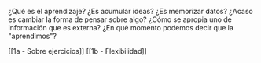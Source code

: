 ¿Qué es el aprendizaje?
¿Es acumular ideas? ¿Es memorizar datos?
¿Acaso es cambiar la forma de pensar sobre algo?
¿Cómo se apropia uno de información que es externa?
¿En qué momento podemos decir que la "aprendimos"?

[[1a - Sobre ejercicios]] 
[[1b - Flexibilidad]]